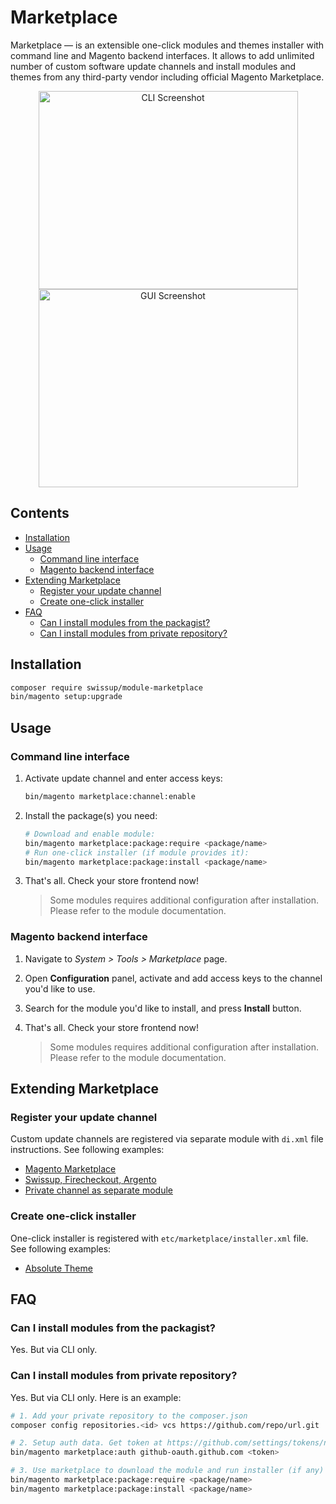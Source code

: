 # Marketplace

Marketplace — is an extensible one-click modules and themes installer with command
line and Magento backend interfaces.
It allows to add unlimited number of custom software update channels and install
modules and themes from any third-party vendor including official Magento
Marketplace.

<p align="center">
    <img alt="CLI Screenshot"
        width="415px"
        height="317px"
        src="https://docs.swissuplabs.com/images/m2/marketplace/cli.png?v=2"
    />
    <img alt="GUI Screenshot"
        width="415px"
        height="317px"
        src="https://docs.swissuplabs.com/images/m2/marketplace/gui.png?v=2"
    />
</p>

## Contents

<!-- MarkdownTOC autolink="true" -->

- [Installation](#installation)
- [Usage](#usage)
    - [Command line interface](#command-line-interface)
    - [Magento backend interface](#magento-backend-interface)
- [Extending Marketplace](#extending-marketplace)
    - [Register your update channel](#register-your-update-channel)
    - [Create one-click installer](#create-one-click-installer)
- [FAQ](#faq)
    - [Can I install modules from the packagist?](#can-i-install-modules-from-the-packagist)
    - [Can I install modules from private repository?](#can-i-install-modules-from-private-repository)

<!-- /MarkdownTOC -->

## Installation

```bash
composer require swissup/module-marketplace
bin/magento setup:upgrade
```

## Usage

### Command line interface

 1. Activate update channel and enter access keys:

    ```bash
    bin/magento marketplace:channel:enable
    ```

 2. Install the package(s) you need:

    ```bash
    # Download and enable module:
    bin/magento marketplace:package:require <package/name>
    # Run one-click installer (if module provides it):
    bin/magento marketplace:package:install <package/name>
    ```

 3. That's all. Check your store frontend now!

    > Some modules requires additional configuration after installation.
    > Please refer to the module documentation.

### Magento backend interface

 1. Navigate to _System > Tools > Marketplace_ page.
 2. Open **Configuration** panel, activate and add access keys to the
    channel you'd like to use.
 2. Search for the module you'd like to install, and press **Install** button.
 3. That's all. Check your store frontend now!

    > Some modules requires additional configuration after installation.
    > Please refer to the module documentation.

## Extending Marketplace

### Register your update channel

Custom update channels are registered via separate module with `di.xml` file
instructions. See following examples:

 - [Magento Marketplace](https://github.com/swissup/module-marketplace/blob/master/etc/di.xml#L73-L109)
 - [Swissup, Firecheckout, Argento](https://github.com/swissup/module-marketplace/blob/master/etc/di.xml#L111-L151)
 - [Private channel as separate module](https://github.com/swissup/module-marketplace-channel-github)

### Create one-click installer

One-click installer is registered with `etc/marketplace/installer.xml` file.
See following examples:

 - [Absolute Theme](https://github.com/swissup/theme-frontend-absolute/blob/master/etc/marketplace/installer.xml)

## FAQ

### Can I install modules from the packagist?

Yes. But via CLI only.

### Can I install modules from private repository?

Yes. But via CLI only. Here is an example:

```bash
# 1. Add your private repository to the composer.json
composer config repositories.<id> vcs https://github.com/repo/url.git

# 2. Setup auth data. Get token at https://github.com/settings/tokens/new?scopes=repo
bin/magento marketplace:auth github-oauth.github.com <token>

# 3. Use marketplace to download the module and run installer (if any)
bin/magento marketplace:package:require <package/name>
bin/magento marketplace:package:install <package/name>
```
